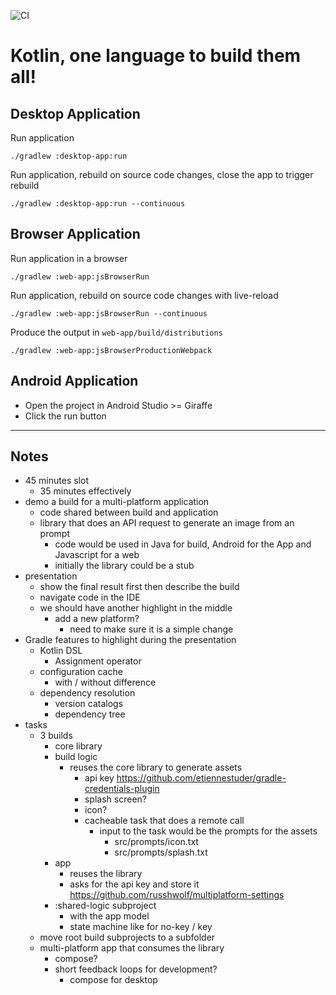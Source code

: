 ![CI](https://github.com/gradle/gradle-kotlinconf-2023-app/actions/workflows/ci.yml/badge.svg?branch=main)

# Kotlin, one language to build them all!

## Desktop Application

Run application
```shell
./gradlew :desktop-app:run
```

Run application, rebuild on source code changes, close the app to trigger rebuild
```shell
./gradlew :desktop-app:run --continuous
```

## Browser Application

Run application in a browser
```shell
./gradlew :web-app:jsBrowserRun 
```

Run application, rebuild on source code changes with live-reload
```shell
./gradlew :web-app:jsBrowserRun --continuous
```

Produce the output in `web-app/build/distributions`
```shell
./gradlew :web-app:jsBrowserProductionWebpack
```

## Android Application

* Open the project in Android Studio >= Giraffe
* Click the run button

----

## Notes

* 45 minutes slot
  * 35 minutes effectively
* demo a build for a multi-platform application
  * code shared between build and application
  * library that does an API request to generate an image from an prompt
    * code would be used in Java for build, Android for the App and Javascript for a web
    * initially the library could be a stub
* presentation
  * show the final result first then describe the build
  * navigate code in the IDE
  * we should have another highlight in the middle
    * add a new platform?
      * need to make sure it is a simple change
* Gradle features to highlight during the presentation
  * Kotlin DSL
    * Assignment operator
  * configuration cache
    * with / without difference
  * dependency resolution
    * version catalogs
    * dependency tree
* tasks
  * 3 builds
    * core library
    * build logic
      * reuses the core library to generate assets
        * api key https://github.com/etiennestuder/gradle-credentials-plugin
        * splash screen?
        * icon?
        * cacheable task that does a remote call
          * input to the task would be the prompts for the assets
            * src/prompts/icon.txt
            * src/prompts/splash.txt
    * app
      * reuses the library
      * asks for the api key and store it https://github.com/russhwolf/multiplatform-settings
    * :shared-logic subproject
      * with the app model
      * state machine like for no-key / key
  * move root build subprojects to a subfolder
  * multi-platform app that consumes the library
    * compose?
    * short feedback loops for development?
      * compose for desktop
